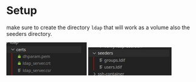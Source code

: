 # Setup

make sure to create the directory `ldap` that will work as a volume also the seeders directory.

![](_resources/2024-01-14-18-31-12.png)
![](_resources/2024-01-14-18-31-46.png)